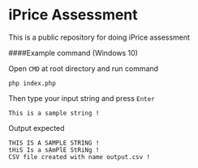 # iPrice Assessment
This is a public repository for doing iPrice assessment

####Example command (Windows 10)

Open `CMD` at root directory and run command
```
php index.php
```

Then type your input string and press `Enter`
```
This is a sample string !
```

Output expected
```
THIS IS A SAMPLE STRING !
tHiS Is a sAmPlE StRiNg !
CSV file created with name output.csv !
```

